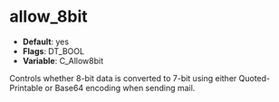 # allow_8bit

- **Default**: yes
- **Flags**: DT_BOOL
- **Variable**: C_Allow8bit

Controls whether 8-bit data is converted to 7-bit using either Quoted-
Printable or Base64 encoding when sending mail.
